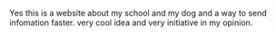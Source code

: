 Yes this is a website about my school and my dog and a way to send infomation faster.
very cool idea and very initiative in my opinion. 
